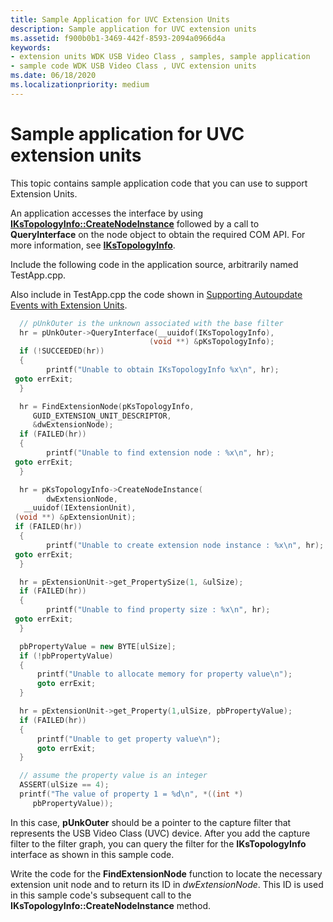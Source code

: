 ```yaml
---
title: Sample Application for UVC Extension Units
description: Sample application for UVC extension units
ms.assetid: f900b0b1-3469-442f-8593-2094a0966d4a
keywords:
- extension units WDK USB Video Class , samples, sample application
- sample code WDK USB Video Class , UVC extension units
ms.date: 06/18/2020
ms.localizationpriority: medium
---
```


# Sample application for UVC extension units

This topic contains sample application code that you can use to support Extension Units.

An application accesses the interface by using [**IKsTopologyInfo::CreateNodeInstance**](/previous-versions/windows/win32/api/Vidcap/nf-vidcap-ikstopologyinfo-createnodeinstance) followed by a call to **QueryInterface** on the node object to obtain the required COM API. For more information, see [**IKsTopologyInfo**](/previous-versions/windows/win32/api/Vidcap/nn-vidcap-ikstopologyinfo).

Include the following code in the application source, arbitrarily named TestApp.cpp.

Also include in TestApp.cpp the code shown in [Supporting Autoupdate Events with Extension Units](supporting-autoupdate-events-with-extension-units.md).

```cpp
  // pUnkOuter is the unknown associated with the base filter
  hr = pUnkOuter->QueryInterface(__uuidof(IKsTopologyInfo),
                               (void **) &pKsTopologyInfo);
  if (!SUCCEEDED(hr))
  {
        printf("Unable to obtain IKsTopologyInfo %x\n", hr);
 goto errExit;
  }

  hr = FindExtensionNode(pKsTopologyInfo,
     GUID_EXTENSION_UNIT_DESCRIPTOR,
     &dwExtensionNode);
  if (FAILED(hr))
  {
        printf("Unable to find extension node : %x\n", hr);
 goto errExit;
  }

  hr = pKsTopologyInfo->CreateNodeInstance(
        dwExtensionNode,
   __uuidof(IExtensionUnit),
 (void **) &pExtensionUnit);
 if (FAILED(hr))
  {
        printf("Unable to create extension node instance : %x\n", hr);
 goto errExit;
  }

  hr = pExtensionUnit->get_PropertySize(1, &ulSize);
  if (FAILED(hr))
  {
        printf("Unable to find property size : %x\n", hr);
 goto errExit;
  }

  pbPropertyValue = new BYTE[ulSize];
  if (!pbPropertyValue)
  {
      printf("Unable to allocate memory for property value\n");
      goto errExit;
  }

  hr = pExtensionUnit->get_Property(1,ulSize, pbPropertyValue);
  if (FAILED(hr))
  {
      printf("Unable to get property value\n");
      goto errExit;
  }

  // assume the property value is an integer
  ASSERT(ulSize == 4);
  printf("The value of property 1 = %d\n", *((int *)
     pbPropertyValue));
```

In this case, **pUnkOuter** should be a pointer to the capture filter that represents the USB Video Class (UVC) device. After you add the capture filter to the filter graph, you can query the filter for the **IKsTopologyInfo** interface as shown in this sample code.

Write the code for the **FindExtensionNode** function to locate the necessary extension unit node and to return its ID in *dwExtensionNode*. This ID is used in this sample code's subsequent call to the **IKsTopologyInfo::CreateNodeInstance** method.